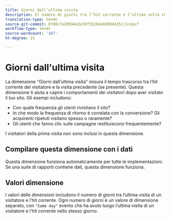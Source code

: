 ```yaml
---
title: Giorni dall'ultima visita
description: Il numero di giorni tra l’hit corrente e l’ultima volta che l’hanno visitato.
translation-type: tm+mt
source-git-commit: 87d0c7e20594e2e39f55284e8d50d425cc1cdacf
workflow-type: tm+mt
source-wordcount: '167'
ht-degree: 1%

---
```



# Giorni dall&#39;ultima visita

La dimensione &quot;Giorni dall’ultima visita&quot; misura il tempo trascorso tra l’hit corrente del visitatore e la visita precedente (se presente). Questa dimensione ti aiuta a capire i comportamenti dei visitatori dopo aver visitato il tuo sito. Gli esempi includono:

* Con quale frequenza gli utenti rivisitano il sito?
* In che modo la frequenza di ritorno è correlata con la conversione? Gli acquirenti ripetuti visitano spesso o raramente?
* Gli utenti che fanno clic sulle campagne restituiscono frequentemente?

I visitatori della prima visita non sono inclusi in questa dimensione.

## Compilare questa dimensione con i dati

Questa dimensione funziona automaticamente per tutte le implementazioni. Se una suite di rapporti contiene dati, questa dimensione funziona.

## Valori dimensione

I valori delle dimensioni includono il numero di giorni tra l’ultima visita di un visitatore e l’hit corrente. Ogni numero di giorni è un valore di dimensione separato, con `"Same day"` evento che ha avuto luogo l’ultima visita di un visitatore e l’hit corrente nello stesso giorno.
